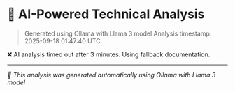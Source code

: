 # 🤖 AI-Powered Technical Analysis
> Generated using Ollama with Llama 3 model
> Analysis timestamp: 2025-09-18 01:47:40 UTC

❌ AI analysis timed out after 3 minutes. Using fallback documentation.

---
*🤖 This analysis was generated automatically using Ollama with Llama 3 model*
